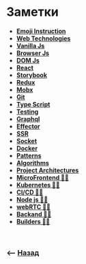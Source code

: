 # Заметки

* **<a href="/emoji-instruction/readme.md">Emoji Instruction</a>**
* **<a href="/web-technologies/readme.md">Web Technologies</a>**
* **<a href="/vanilla-js/readme.md">Vanilla Js</a>**
* **<a href="/browser-js/readme.md">Browser Js</a>**
* **<a href="/vanilla-js/readme.md">DOM Js</a>**
* **<a href="/react/readme.md">React</a>**
* **<a href="/storybook/readme.md">Storybook</a>**
* **<a href="/redux/readme.md">Redux</a>**
* **<a href="/mobx/readme.md">Mobx</a>**
* **<a href="/git/readme.md">Git</a>**
* **<a href="/type-script/readme.md">Type Script</a>**  
* **<a href="/testing/readme.md">Testing</a>**  
* **<a href="/graphql/readme.md">Graphql</a>**  
* **<a href="/graphql/readme.md">Effector</a>**  
* **<a href="/SSR/readme.md">SSR</a>**
* **<a href="/socket/readme.md">Socket</a>**
* **<a href="/docker/readme.md">Docker</a>**
* **<a href="/patterns/readme.md">Patterns</a>**  
* **<a href="/algorithms/readme.md">Algorithms</a>**
* **<a href="/project-architectures/readme.md">Project Architectures</a>**
* **<a href="/micro-frontend/readme.md">MicroFrontend ✍🏼</a>**
* **<a href="/kubernetes/readme.md">Kubernetes ✍🏼</a>**
* **<a href="/ci-cd/readme.md">CI/CD ✍🏼</a>**
* **<a href="/node-js/readme.md">Node js ✍🏼</a>**
* **<a href="/web-RTC/readme.md">webRTC ✍🏼</a>**
* **<a href="/backend/readme.md">Backand ✍🏼</a>**
* **<a href="/micro-frontend/readme.md">Builders ✍🏼</a>**


<br>

### ⟵ **<a href="../../readme.md">Назад</a>**
